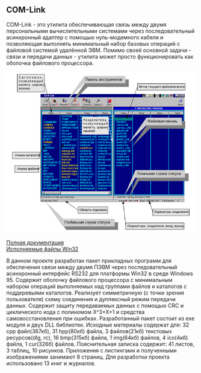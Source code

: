 ## COM-Link

COM-Link - это утилита обеспечивающая связь между двумя персональными вычислительными системами через последовательный асинхронный адаптер с помощью нуль-модемного кабеля и позволяющая выполнять минимальный набор базовых операций с файловой системой удалённой ЭВМ.  Помимо своей основной задачи - связи и передачи данных - утилита может просто функционировать как оболочка файлового процессора.

![Com-Link](./img-demo/scr.png "Com-Link")

[Полная документация](./ZAP/NET_ZP.DOC)<br/>
[Исполняемые файлы Win32](https://github.com/alexf2/Nets2/releases/download/Release1/Nets2Release.zip)

В данном проекте разработан пакет прикладных программ для обеспечения связи между двумя ПЭВМ через последовательный асинхронный интерфейс RS232 для платформы Win32 в среде Windows 95. Содержит оболочку файлового процессора с минимальным набором операций выполняемых над группами файлов и каталогов с поддеревьями каталогов. Реализует симметричную (с точки зрения пользователя) схему соединения и дуплексный режим передачи данных. Содержит защиту передаваемых данных с помощью CRC и циклического кода с полиномом X^3+X+1 и средства самовосстановления при ошибках. Разработанный пакет состоит из exe модуля и двух DLL библиотек. Исходные материалы содержат для: 32 cpp файл(367кб), 31 hpp(80кб) файла, 3 файлов(21кб) текстовых ресурсов(dlg, rc), 16 bmp(315кб) файла, 1 img(64кб) файлов, 4 ico(4кб) файла, 1 cur(326б) файлов. Пояснительная записка содержит: 41 листов, 3 таблиц, 10 рисунков. Приложения с листингами и полученными изображениями занимают 8 страниц. Для разработки проекта использовано 13 книг и журналов.
